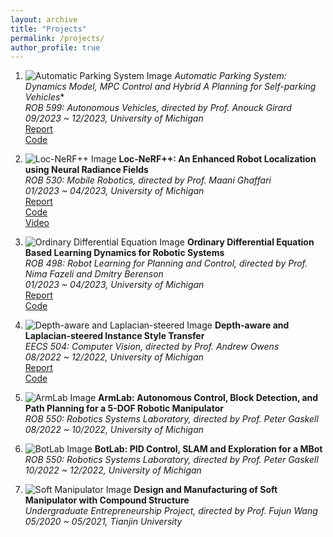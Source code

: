 ```yaml
---
layout: archive
title: "Projects"
permalink: /projects/
author_profile: true
---
```


1. ![Automatic Parking System Image](assets/img/parking_demo_sample_1.gif)
   **Automatic Parking System: Dynamics Model, MPC Control and Hybrid A* Planning for Self-parking Vehicles**  
   *ROB 599: Autonomous Vehicles, directed by Prof. Anouck Girard*  
   _09/2023 ~ 12/2023, University of Michigan_  
   [Report](https://drive.google.com/file/d/1p8DhpMSlSlAVXpF5hHZ6mfsdhTL23QI4/view?usp=drive_link)  
   [Code](https://github.com/wdliu356/Automatic-Parking/tree/real_h_astar)

2. ![Loc-NeRF++ Image](assets/img/horns_adaptve.gif)
   **Loc-NeRF++: An Enhanced Robot Localization using Neural Radiance Fields**  
   *ROB 530: Mobile Robotics, directed by Prof. Maani Ghaffari*  
   _01/2023 ~ 04/2023, University of Michigan_  
   [Report](https://drive.google.com/file/d/1rEk7m628LLQmik8QQDjR7N0RCjglH2Nq/view?usp=sharing)  
   [Code](https://github.com/JunShao0104/Loc-NeRF-plus)  
   [Video](https://www.youtube.com/watch?v=g6yx-9psMI4)

3. ![Ordinary Differential Equation Image](assets/img/obstacle_avoidance_pushing_visualization.gif)
   **Ordinary Differential Equation Based Learning Dynamics for Robotic Systems**  
   *ROB 498: Robot Learning for Planning and Control, directed by Prof. Nima Fazeli and Dmitry Berenson*  
   _01/2023 ~ 04/2023, University of Michigan_  
   [Report](https://drive.google.com/file/d/1eB448fKJZDSLUmQ_KLl00uL7lZmZ98Cu/view?usp=sharing)  
   [Code](https://github.com/JunShao0104/NDE-based-Robot-Learning-Dynamics)

4. ![Depth-aware and Laplacian-steered Image](assets/img/eecs504_merge_drawing.jpg)
   **Depth-aware and Laplacian-steered Instance Style Transfer**  
   *EECS 504: Computer Vision, directed by Prof. Andrew Owens*  
   _08/2022 ~ 12/2022, University of Michigan_  
   [Report](https://drive.google.com/file/d/1H9Okz8tbjHv_lQ5klEtiOcg1wDveOEfS/view?usp=sharing)  
   [Code](https://github.com/JunShao0104/Depth-aware-and-Laplacian-steered-Instance-Style-Transfer)

5. ![ArmLab Image](assets/img/armlab_1.gif)
   **ArmLab: Autonomous Control, Block Detection, and Path Planning for a 5-DOF Robotic Manipulator**  
   *ROB 550: Robotics Systems Laboratory, directed by Prof. Peter Gaskell*  
   _08/2022 ~ 10/2022, University of Michigan_

6. ![BotLab Image](assets/img/Checkpoint1_high_speed_1.gif)
   **BotLab: PID Control, SLAM and Exploration for a MBot**  
   *ROB 550: Robotics Systems Laboratory, directed by Prof. Peter Gaskell*  
   _10/2022 ~ 12/2022, University of Michigan_

7. ![Soft Manipulator Image](assets/img/soft_robot_drawing.jpg)
   **Design and Manufacturing of Soft Manipulator with Compound Structure**  
   *Undergraduate Entrepreneurship Project, directed by Prof. Fujun Wang*  
   _05/2020 ~ 05/2021, Tianjin University_

